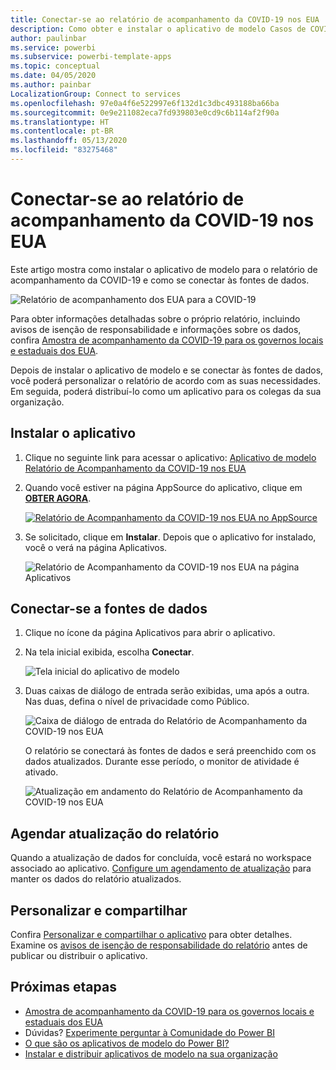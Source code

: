 ```yaml
---
title: Conectar-se ao relatório de acompanhamento da COVID-19 nos EUA
description: Como obter e instalar o aplicativo de modelo Casos de COVID-19 nos EUA e como se conectar aos dados.
author: paulinbar
ms.service: powerbi
ms.subservice: powerbi-template-apps
ms.topic: conceptual
ms.date: 04/05/2020
ms.author: painbar
LocalizationGroup: Connect to services
ms.openlocfilehash: 97e0a4f6e522997e6f132d1c3dbc493188ba66ba
ms.sourcegitcommit: 0e9e211082eca7fd939803e0cd9c6b114af2f90a
ms.translationtype: HT
ms.contentlocale: pt-BR
ms.lasthandoff: 05/13/2020
ms.locfileid: "83275468"
---
```

# <a name="connect-to-the-covid-19-us-tracking-report"></a>Conectar-se ao relatório de acompanhamento da COVID-19 nos EUA
Este artigo mostra como instalar o aplicativo de modelo para o relatório de acompanhamento da COVID-19 e como se conectar às fontes de dados.

![Relatório de acompanhamento dos EUA para a COVID-19](media/service-connect-to-covid-19-tracking/service-covid-19-us-tracking-report-title-screen.png)

Para obter informações detalhadas sobre o próprio relatório, incluindo avisos de isenção de responsabilidade e informações sobre os dados, confira [Amostra de acompanhamento da COVID-19 para os governos locais e estaduais dos EUA](../create-reports/sample-covid-19-us.md).

Depois de instalar o aplicativo de modelo e se conectar às fontes de dados, você poderá personalizar o relatório de acordo com as suas necessidades. Em seguida, poderá distribuí-lo como um aplicativo para os colegas da sua organização.

## <a name="install-the-app"></a>Instalar o aplicativo

1. Clique no seguinte link para acessar o aplicativo: [Aplicativo de modelo Relatório de Acompanhamento da COVID-19 nos EUA](https://appsource.microsoft.com/en-us/product/power-bi/pbi-contentpacks.covid19ms)

1. Quando você estiver na página AppSource do aplicativo, clique em [**OBTER AGORA**](https://appsource.microsoft.com/en-us/product/power-bi/pbi-contentpacks.covid19ms).

    [![Relatório de Acompanhamento da COVID-19 nos EUA no AppSource](media/service-connect-to-covid-19-tracking/service-covid-19-us-tracking-report-appsource-icon.png)](https://appsource.microsoft.com/en-us/product/power-bi/pbi-contentpacks.covid19ms)

1. Se solicitado, clique em **Instalar**. Depois que o aplicativo for instalado, você o verá na página Aplicativos.

   ![Relatório de Acompanhamento da COVID-19 nos EUA na página Aplicativos](media/service-connect-to-covid-19-tracking/service-covid-19-us-tracking-report-apps-page-icon.png)

## <a name="connect-to-data-sources"></a>Conectar-se a fontes de dados

1. Clique no ícone da página Aplicativos para abrir o aplicativo.

1. Na tela inicial exibida, escolha **Conectar**.

   ![Tela inicial do aplicativo de modelo](media/service-connect-to-covid-19-tracking/service-covid-19-us-tracking-report-splash-screen.png)

1. Duas caixas de diálogo de entrada serão exibidas, uma após a outra. Nas duas, defina o nível de privacidade como Público.

   ![Caixa de diálogo de entrada do Relatório de Acompanhamento da COVID-19 nos EUA](media/service-connect-to-covid-19-tracking/service-covid-19-us-tracking-report-signin-dialog.png)

   O relatório se conectará às fontes de dados e será preenchido com os dados atualizados. Durante esse período, o monitor de atividade é ativado.

   ![Atualização em andamento do Relatório de Acompanhamento da COVID-19 nos EUA](media/service-connect-to-covid-19-tracking/service-covid-19-us-tracking-report-refresh-monitor.png)

## <a name="schedule-report-refresh"></a>Agendar atualização do relatório

Quando a atualização de dados for concluída, você estará no workspace associado ao aplicativo. [Configure um agendamento de atualização](../connect-data/refresh-scheduled-refresh.md) para manter os dados do relatório atualizados.

## <a name="customize-and-share"></a>Personalizar e compartilhar

Confira [Personalizar e compartilhar o aplicativo](../connect-data/service-template-apps-install-distribute.md#customize-and-share-the-app) para obter detalhes. Examine os [avisos de isenção de responsabilidade do relatório](../create-reports/sample-covid-19-us.md#disclaimers) antes de publicar ou distribuir o aplicativo.

## <a name="next-steps"></a>Próximas etapas
* [Amostra de acompanhamento da COVID-19 para os governos locais e estaduais dos EUA](../create-reports/sample-covid-19-us.md)
* Dúvidas? [Experimente perguntar à Comunidade do Power BI](https://community.powerbi.com/)
* [O que são os aplicativos de modelo do Power BI?](../connect-data/service-template-apps-overview.md)
* [Instalar e distribuir aplicativos de modelo na sua organização](../connect-data/service-template-apps-install-distribute.md)
